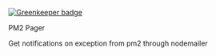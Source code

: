 
[![Greenkeeper badge](https://badges.greenkeeper.io/freeCodeCamp/pm2-pager.svg)](https://greenkeeper.io/)

PM2 Pager

Get notifications on exception from pm2 through nodemailer
